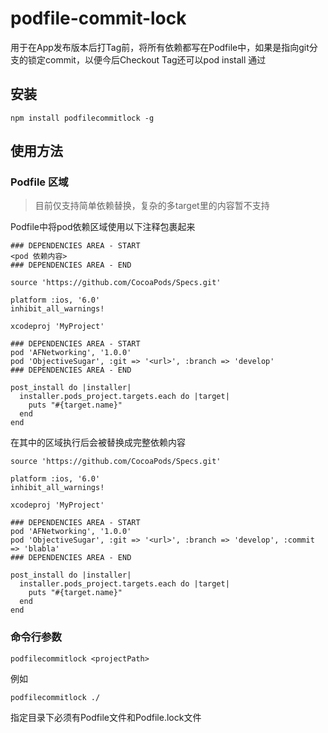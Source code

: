 # podfile-commit-lock
用于在App发布版本后打Tag前，将所有依赖都写在Podfile中，如果是指向git分支的锁定commit，以便今后Checkout Tag还可以pod install 通过

## 安装

```
npm install podfilecommitlock -g
```

## 使用方法

### Podfile 区域

> 目前仅支持简单依赖替换，复杂的多target里的内容暂不支持

Podfile中将pod依赖区域使用以下注释包裹起来

```
### DEPENDENCIES AREA - START
<pod 依赖内容>
### DEPENDENCIES AREA - END
```

```
source 'https://github.com/CocoaPods/Specs.git'

platform :ios, '6.0'
inhibit_all_warnings!

xcodeproj 'MyProject'

### DEPENDENCIES AREA - START
pod 'AFNetworking', '1.0.0'
pod 'ObjectiveSugar', :git => '<url>', :branch => 'develop'
### DEPENDENCIES AREA - END

post_install do |installer|
  installer.pods_project.targets.each do |target|
    puts "#{target.name}"
  end
end
```

在其中的区域执行后会被替换成完整依赖内容

```
source 'https://github.com/CocoaPods/Specs.git'

platform :ios, '6.0'
inhibit_all_warnings!

xcodeproj 'MyProject'

### DEPENDENCIES AREA - START
pod 'AFNetworking', '1.0.0'
pod 'ObjectiveSugar', :git => '<url>', :branch => 'develop', :commit => 'blabla'
### DEPENDENCIES AREA - END

post_install do |installer|
  installer.pods_project.targets.each do |target|
    puts "#{target.name}"
  end
end
```

### 命令行参数

```
podfilecommitlock <projectPath>
```

例如

```
podfilecommitlock ./
```

指定目录下必须有Podfile文件和Podfile.lock文件